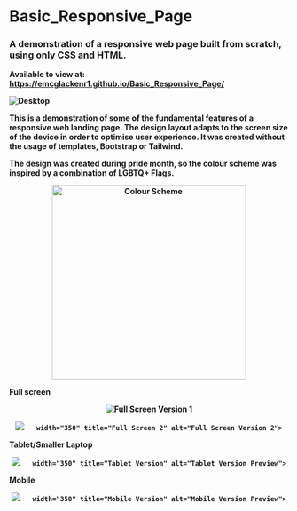 <h1>Basic_Responsive_Page</h1>
<h3>
A demonstration of a responsive web page built from scratch, using only CSS and HTML. 
 </h3>

<b>Available to view at: https://emcglackenr1.github.io/Basic_Responsive_Page/<b>

![Desktop](https://user-images.githubusercontent.com/64873698/124370147-f4b44b80-dc6b-11eb-9729-149e123cdc9b.JPG)

This is a demonstration of some of the fundamental features of a responsive web landing page. The design layout adapts to the screen size of the device in order to optimise user experience.
It was created without the usage of templates, Bootstrap or Tailwind. 

The design was created during pride month, so the colour scheme was inspired by a combination of LGBTQ+ Flags.

<p align="center">
  <img src="https://user-images.githubusercontent.com/64873698/124370146-f41bb500-dc6b-11eb-9c61-298172ba70e5.JPG" width="350" title="Colour Scheme" alt="Colour Scheme">
</p>


Full screen 

 
<p align="center">
  <img src=
       width="350" title="Full Screen 1" alt="Full Screen Version 1">
</p>
 
 <p align="center">
  <img src=![Desktop1](https://user-images.githubusercontent.com/64873698/124394710-88cbf480-dcf8-11eb-91c0-f3821108079e.JPG)
![Desktop2](https://user-images.githubusercontent.com/64873698/124394711-89648b00-dcf8-11eb-9a01-dfa66ddb78bb.JPG)
![Mobile1](https://user-images.githubusercontent.com/64873698/124394713-89648b00-dcf8-11eb-929b-5e0d3bcc2793.JPG)
![Tablet2](https://user-images.githubusercontent.com/64873698/124394714-89fd2180-dcf8-11eb-8239-8822bcc361c0.JPG)

       width="350" title="Full Screen 2" alt="Full Screen Version 2">
</p>

Tablet/Smaller Laptop
<p align="center">
  <img src=
       
       width="350" title="Tablet Version" alt="Tablet Version Preview">
</p>

Mobile
<p align="center">
  <img src=
       
       
       width="350" title="Mobile Version" alt="Mobile Version Preview">
</p>

